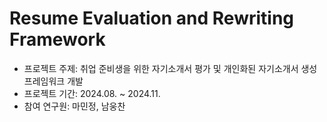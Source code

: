 # Resume Evaluation and Rewriting Framework

- 프로젝트 주제: 취업 준비생을 위한 자기소개서 평가 및 개인화된 자기소개서 생성 프레임워크 개발
- 프로젝트 기간: 2024.08. ~ 2024.11.
- 참여 연구원: 마민정, 남웅찬
